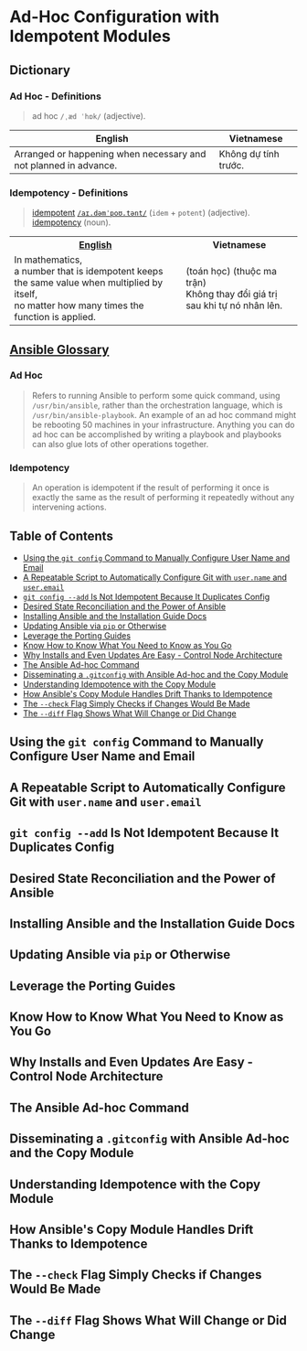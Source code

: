 # Ad-Hoc Configuration with Idempotent Modules

## Dictionary

### Ad Hoc - Definitions

> ad hoc `/ˌæd ˈhɒk/` (adjective).

| **English**                                                      | **Vietnamese**       |
| ---------------------------------------------------------------- | -------------------- |
| Arranged or happening when necessary and not planned in advance. | Không dự tính trước. |

### Idempotency - Definitions

> [idempotent](https://en.wiktionary.org/wiki/idempotent) [`/aɪ.dəmˈpoʊ.tənt/`](https://dictionary.cambridge.org/pronunciation/english/idempotent)
> (`idem` +‎ `potent`) (adjective).
> <br />[idempotency](https://en.wiktionary.org/wiki/idempotency) (noun).

<table style="width:100%">
  <tr>
    <th>
      <a href="https://www.vocabulary.com/dictionary/idempotent">
        <b>English</b>
      </a>
    </th>
    <th><b>Vietnamese</b></th>
  </tr>
  <tr>
    <td>
      In mathematics,<br />
      a number that is idempotent keeps the same value when multiplied by itself,<br />
      no matter how many times the function is applied.
    </td>
    <td>
      (toán học) (thuộc ma trận)<br />
      Không thay đổi giá trị sau khi tự nó nhân lên.
    </td>
  </tr>
</table>

## [Ansible Glossary](https://docs.ansible.com/ansible/latest/reference_appendices/glossary.html)

### Ad Hoc

> Refers to running Ansible to perform some quick command, using `/usr/bin/ansible`,
> rather than the orchestration language, which is `/usr/bin/ansible-playbook`.
> An example of an ad hoc command might be rebooting 50 machines in your infrastructure.
> Anything you can do ad hoc can be accomplished by writing a playbook
> and playbooks can also glue lots of other operations together.

### Idempotency

> An operation is idempotent if the result of performing it once is exactly the same as
> the result of performing it repeatedly without any intervening actions.

## Table of Contents

<!-- START doctoc generated TOC please keep comment here to allow auto update -->
<!-- DON'T EDIT THIS SECTION, INSTEAD RE-RUN doctoc TO UPDATE -->

- [Using the `git config` Command to Manually Configure User Name and Email](#using-the-git-config-command-to-manually-configure-user-name-and-email)
- [A Repeatable Script to Automatically Configure Git with `user.name` and `user.email`](#a-repeatable-script-to-automatically-configure-git-with-username-and-useremail)
- [`git config --add` Is Not Idempotent Because It Duplicates Config](#git-config---add-is-not-idempotent-because-it-duplicates-config)
- [Desired State Reconciliation and the Power of Ansible](#desired-state-reconciliation-and-the-power-of-ansible)
- [Installing Ansible and the Installation Guide Docs](#installing-ansible-and-the-installation-guide-docs)
- [Updating Ansible via `pip` or Otherwise](#updating-ansible-via-pip-or-otherwise)
- [Leverage the Porting Guides](#leverage-the-porting-guides)
- [Know How to Know What You Need to Know as You Go](#know-how-to-know-what-you-need-to-know-as-you-go)
- [Why Installs and Even Updates Are Easy - Control Node Architecture](#why-installs-and-even-updates-are-easy---control-node-architecture)
- [The Ansible Ad-hoc Command](#the-ansible-ad-hoc-command)
- [Disseminating a `.gitconfig` with Ansible Ad-hoc and the Copy Module](#disseminating-a-gitconfig-with-ansible-ad-hoc-and-the-copy-module)
- [Understanding Idempotence with the Copy Module](#understanding-idempotence-with-the-copy-module)
- [How Ansible's Copy Module Handles Drift Thanks to Idempotence](#how-ansibles-copy-module-handles-drift-thanks-to-idempotence)
- [The `--check` Flag Simply Checks if Changes Would Be Made](#the---check-flag-simply-checks-if-changes-would-be-made)
- [The `--diff` Flag Shows What Will Change or Did Change](#the---diff-flag-shows-what-will-change-or-did-change)

<!-- END doctoc generated TOC please keep comment here to allow auto update -->

## Using the `git config` Command to Manually Configure User Name and Email

## A Repeatable Script to Automatically Configure Git with `user.name` and `user.email`

## `git config --add` Is Not Idempotent Because It Duplicates Config

## Desired State Reconciliation and the Power of Ansible

## Installing Ansible and the Installation Guide Docs

## Updating Ansible via `pip` or Otherwise

## Leverage the Porting Guides

## Know How to Know What You Need to Know as You Go

## Why Installs and Even Updates Are Easy - Control Node Architecture

## The Ansible Ad-hoc Command

## Disseminating a `.gitconfig` with Ansible Ad-hoc and the Copy Module

## Understanding Idempotence with the Copy Module

## How Ansible's Copy Module Handles Drift Thanks to Idempotence

## The `--check` Flag Simply Checks if Changes Would Be Made

## The `--diff` Flag Shows What Will Change or Did Change
